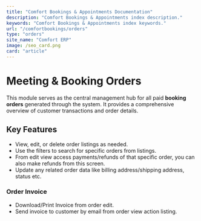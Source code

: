 ```yaml
---
title: "Comfort Bookings & Appointments Documentation"
description: "Comfort Bookings & Appointments index description."
keywords: "Comfort Bookings & Appointments index keywords."
url: "/comfortbookings/orders"
type: "orders"
site_name: "Comfort ERP"
image: /seo_card.png
card: "article"
---
```


# Meeting & Booking Orders

This module serves as the central management hub for all paid **booking orders** generated through the system. It provides a comprehensive overview of customer transactions and order details.

## Key Features ##

+ View, edit, or delete order listings as needed.
+ Use the filters to search for specific orders from listings.
+ From edit view access payments/refunds of that specific order, you can also make refunds from this screen.
+ Update any related order data like billing address/shipping address, status etc.

### Order Invoice ###
+ Download/Print Invoice from order edit.
+ Send invoice to customer by email from order view action listing.
